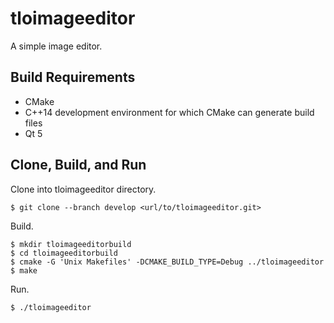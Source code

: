 # tloimageeditor

A simple image editor.

## Build Requirements

* CMake
* C++14 development environment for which CMake can generate build files
* Qt 5

## Clone, Build, and Run

Clone into tloimageeditor directory.

```
$ git clone --branch develop <url/to/tloimageeditor.git>
```

Build.

```
$ mkdir tloimageeditorbuild
$ cd tloimageeditorbuild
$ cmake -G 'Unix Makefiles' -DCMAKE_BUILD_TYPE=Debug ../tloimageeditor
$ make
```

Run.

```
$ ./tloimageeditor
```
